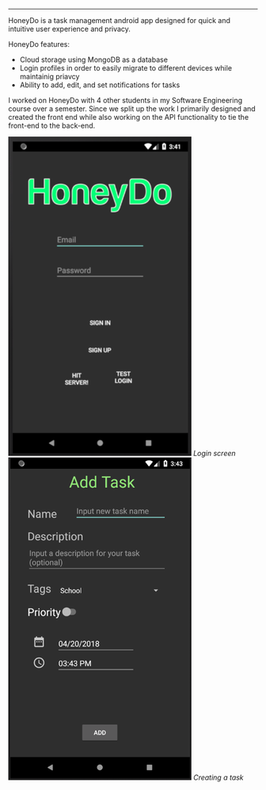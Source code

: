 
---
HoneyDo is a task management android app designed for quick and intuitive user experience and privacy.

HoneyDo features:

* Cloud storage using MongoDB as a database
* Login profiles in order to easily migrate to different devices while maintainig priavcy
* Ability to add, edit, and set notifications for tasks

I worked on HoneyDo with 4 other students in my Software Engineering course over a semester. Since we split up the work I primarily designed and created the front end while also working on the API functionality to tie the front-end to the back-end.

<div class="row">
	<div class="col-6">
		<img class="d-block img-fluid img-border" src="/static/images/honeyDo/HoneyDo_01.png">
		<i>Login screen</i>
	</div>
	<div class="col-6">
		<img class="d-block img-fluid img-border" src="/static/images/honeyDo/HoneyDo_03.png">
		<i>Creating a task</i>
	</div>
</div>